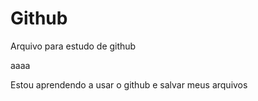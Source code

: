 # Github

Arquivo para estudo de github

aaaa
 
Estou aprendendo a usar o github e salvar meus arquivos
